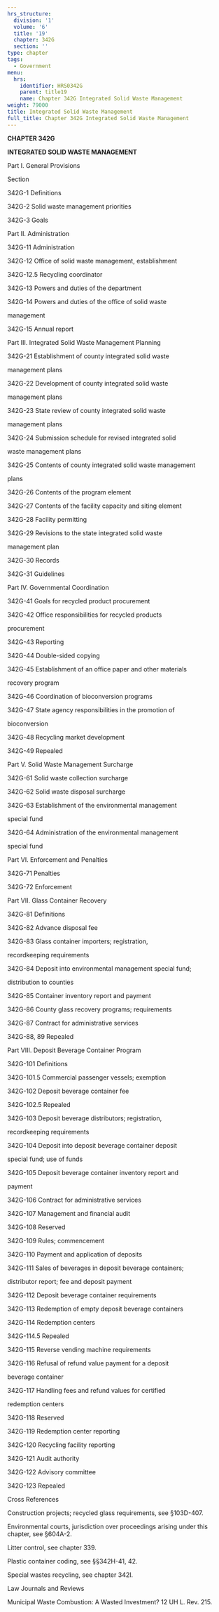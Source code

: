 ```yaml
---
hrs_structure:
  division: '1'
  volume: '6'
  title: '19'
  chapter: 342G
  section: ''
type: chapter
tags:
  - Government
menu:
  hrs:
    identifier: HRS0342G
    parent: title19
    name: Chapter 342G Integrated Solid Waste Management
weight: 79000
title: Integrated Solid Waste Management
full_title: Chapter 342G Integrated Solid Waste Management
---
```

**CHAPTER 342G**

**INTEGRATED SOLID WASTE MANAGEMENT**

Part I. General Provisions

Section

342G-1 Definitions

342G-2 Solid waste management priorities

342G-3 Goals

Part II. Administration

342G-11 Administration

342G-12 Office of solid waste management, establishment

342G-12.5 Recycling coordinator

342G-13 Powers and duties of the department

342G-14 Powers and duties of the office of solid waste

management

342G-15 Annual report

Part III. Integrated Solid Waste Management Planning

342G-21 Establishment of county integrated solid waste

management plans

342G-22 Development of county integrated solid waste

management plans

342G-23 State review of county integrated solid waste

management plans

342G-24 Submission schedule for revised integrated solid

waste management plans

342G-25 Contents of county integrated solid waste management

plans

342G-26 Contents of the program element

342G-27 Contents of the facility capacity and siting element

342G-28 Facility permitting

342G-29 Revisions to the state integrated solid waste

management plan

342G-30 Records

342G-31 Guidelines

Part IV. Governmental Coordination

342G-41 Goals for recycled product procurement

342G-42 Office responsibilities for recycled products

procurement

342G-43 Reporting

342G-44 Double-sided copying

342G-45 Establishment of an office paper and other materials

recovery program

342G-46 Coordination of bioconversion programs

342G-47 State agency responsibilities in the promotion of

bioconversion

342G-48 Recycling market development

342G-49 Repealed

Part V. Solid Waste Management Surcharge

342G-61 Solid waste collection surcharge

342G-62 Solid waste disposal surcharge

342G-63 Establishment of the environmental management

special fund

342G-64 Administration of the environmental management

special fund

Part VI. Enforcement and Penalties

342G-71 Penalties

342G-72 Enforcement

Part VII. Glass Container Recovery

342G-81 Definitions

342G-82 Advance disposal fee

342G-83 Glass container importers; registration,

recordkeeping requirements

342G-84 Deposit into environmental management special fund;

distribution to counties

342G-85 Container inventory report and payment

342G-86 County glass recovery programs; requirements

342G-87 Contract for administrative services

342G-88, 89 Repealed

Part VIII. Deposit Beverage Container Program

342G-101 Definitions

342G-101.5 Commercial passenger vessels; exemption

342G-102 Deposit beverage container fee

342G-102.5 Repealed

342G-103 Deposit beverage distributors; registration,

recordkeeping requirements

342G-104 Deposit into deposit beverage container deposit

special fund; use of funds

342G-105 Deposit beverage container inventory report and

payment

342G-106 Contract for administrative services

342G-107 Management and financial audit

342G-108 Reserved

342G-109 Rules; commencement

342G-110 Payment and application of deposits

342G-111 Sales of beverages in deposit beverage containers;

distributor report; fee and deposit payment

342G-112 Deposit beverage container requirements

342G-113 Redemption of empty deposit beverage containers

342G-114 Redemption centers

342G-114.5 Repealed

342G-115 Reverse vending machine requirements

342G-116 Refusal of refund value payment for a deposit

beverage container

342G-117 Handling fees and refund values for certified

redemption centers

342G-118 Reserved

342G-119 Redemption center reporting

342G-120 Recycling facility reporting

342G-121 Audit authority

342G-122 Advisory committee

342G-123 Repealed

Cross References

Construction projects; recycled glass requirements, see §103D-407.

Environmental courts, jurisdiction over proceedings arising under this chapter, see §604A-2.

Litter control, see chapter 339.

Plastic container coding, see §§342H-41, 42.

Special wastes recycling, see chapter 342I.

Law Journals and Reviews

Municipal Waste Combustion: A Wasted Investment? 12 UH L. Rev. 215.